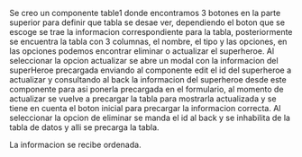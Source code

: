 Se creo un componente table1 donde encontramos 3 botones en la parte superior para definir que tabla se desae ver, dependiendo el boton que se escoge se trae la informacion correspondiente para la tabla, posteriormente se encuentra la tabla con 3 columnas, el nombre, el tipo y las opciones, en las opciones podemos encontrar eliminar o actualizar el superheroe.
Al seleccionar la opcion actualizar se abre un modal con la informacion del superHeroe precargada enviando al componente edit el id del superheroe a actualizar y consultando al back la informacion del superheroe desde este componente para asi ponerla precargada en el formulario, al momento de actualizar se vuelve a precargar la tabla para mostrarla actualizada y se tiene en cuenta el boton inicial para precargar la informacion correcta.
Al seleccionar la opcion de eliminar se manda el id al back y se inhabilita de la tabla de datos y alli se precarga la tabla.



La informacion se recibe ordenada.


